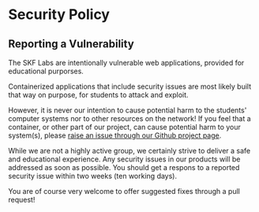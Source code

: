 # Security Policy

## Reporting a Vulnerability

The SKF Labs are intentionally vulnerable web applications, provided for educational purporses. 

Containerized applications that include security issues are most likely built that way on purpose, for students to attack and exploit.

However, it is never our intention to cause potential harm to the students' computer systems nor to other resources on the network! If you feel that a container, or other part of our project, can cause potential harm to your system(s), please [raise an issue through our Github project page](https://github.com/blabla1337/skf-labs/issues).

While we are not a highly active group, we certainly strive to deliver a safe and educational experience. Any security issues in our products will be addressed as soon as possible. You should get a respons to a reported security issue within two weeks (ten working days).

You are of course very welcome to offer suggested fixes through a pull request!

